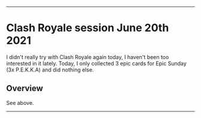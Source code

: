 
***

# Clash Royale session June 20th 2021

I didn't really try with Clash Royale again today, I haven't been too interested in it lately. Today, I only collected 3 epic cards for Epic Sunday (3x P.E.K.K.A) and did nothing else.

## Overview

See above.

***
